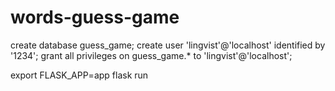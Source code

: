 # words-guess-game

create database guess_game;
create user 'lingvist'@'localhost' identified by '1234';
grant all privileges on guess_game.* to 'lingvist'@'localhost';

export FLASK_APP=app
flask run